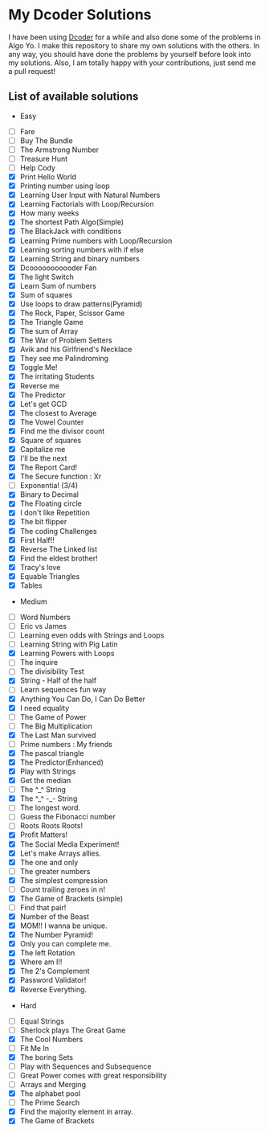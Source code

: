 # My Dcoder Solutions
I have been using [Dcoder](https://play.google.com/store/apps/details?id=com.paprbit.dcoder&utm_source=facebook&utm_medium=use_app&utm_campaign=use_app_campaign) for a while and also done some of the problems in Algo Yo. I make this repository to share my own solutions with the others. In any way, you should have done the problems by yourself before look into my solutions. Also, I am totally happy with your contributions, just send me a pull request!

## List of available solutions
- Easy
- [ ] Fare
- [ ] Buy The Bundle
- [ ] The Armstrong Number
- [ ] Treasure Hunt
- [ ] Help Cody
- [x] Print Hello World
- [x] Printing number using loop
- [x] Learning User Input with Natural Numbers
- [x] Learning Factorials with Loop/Recursion
- [x] How many weeks
- [x] The shortest Path Algo(Simple)
- [x] The BlackJack with conditions
- [x] Learning Prime numbers with Loop/Recursion
- [x] Learning sorting numbers with if else
- [x] Learning String and binary numbers
- [x] Dcooooooooooder Fan
- [x] The light Switch
- [x] Learn Sum of numbers
- [x] Sum of squares
- [x] Use loops to draw patterns(Pyramid)
- [x] The Rock, Paper, Scissor Game
- [x] The Triangle Game
- [x] The sum of Array
- [x] The War of Problem Setters
- [x] Avik and his Girlfriend's Necklace
- [x] They see me Palindroming
- [x] Toggle Me!
- [x] The irritating Students
- [x] Reverse me
- [x] The Predictor
- [x] Let's get GCD
- [x] The closest to Average
- [x] The Vowel Counter
- [x] Find me the divisor count
- [x] Square of squares
- [x] Capitalize me
- [x] I'll be the next
- [x] The Report Card!
- [x] The Secure function : Xr
- [ ] Exponentia! (3/4)
- [x] Binary to Decimal
- [x] The Floating circle
- [x] I don't like Repetition
- [x] The bit flipper
- [x] The coding Challenges
- [x] First Half!!
- [x] Reverse The Linked list
- [x] Find the eldest brother!
- [x] Tracy's love
- [x] Equable Triangles
- [x] Tables

- Medium
- [ ] Word Numbers
- [ ] Eric vs James
- [ ] Learning even odds with Strings and Loops
- [ ] Learning String with Pig Latin
- [x] Learning Powers with Loops
- [ ] The inquire
- [ ] The divisibility Test
- [x] String - Half of the half
- [ ] Learn sequences fun way
- [x] Anything You Can Do, I Can Do Better
- [x] I need equality
- [ ] The Game of Power
- [ ] The Big Multiplication
- [x] The Last Man survived
- [ ] Prime numbers : My friends
- [x] The pascal triangle
- [x] The Predictor(Enhanced)
- [x] Play with Strings
- [x] Get the median
- [ ] The \^\_\^ String
- [x] The \^\_\^ -\_- String
- [ ] The longest word.
- [ ] Guess the Fibonacci number
- [ ] Roots Roots Roots!
- [x] Profit Matters!
- [x] The Social Media Experiment!
- [x] Let's make Arrays allies.
- [x] The one and only
- [ ] The greater numbers
- [x] The simplest compression
- [ ] Count trailing zeroes in n!
- [x] The Game of Brackets (simple)
- [ ] Find that pair!
- [x] Number of the Beast
- [x] MOM!! I wanna be unique.
- [x] The Number Pyramid!
- [x] Only you can complete me.
- [x] The left Rotation
- [x] Where am I!!
- [x] The 2's Complement
- [x] Password Validator!
- [x] Reverse Everything.

- Hard
- [ ] Equal Strings
- [ ] Sherlock plays The Great Game
- [x] The Cool Numbers
- [ ] Fit Me In
- [x] The boring Sets
- [ ] Play with Sequences and Subsequence
- [ ] Great Power comes with great responsibility
- [ ] Arrays and Merging
- [x] The alphabet pool
- [ ] The Prime Search
- [x] Find the majority element in array.
- [x] The Game of Brackets
